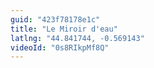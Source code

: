```yaml
---
guid: "423f78178e1c"
title: "Le Miroir d'eau"
latlng: "44.841744, -0.569143"
videoId: "0s8RIkpMf8Q" 
---
```

